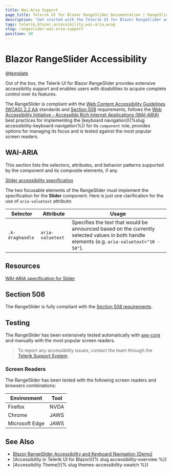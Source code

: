 ```yaml
---
title: Wai-Aria Support
page_title: Telerik UI for Blazor RangeSlider Documentation | RangeSlider Accessibility
description: "Get started with the Telerik UI for Blazor RangeSlider and learn about its accessibility support for WAI-ARIA, Section 508, and WCAG 2.2."
tags: telerik,blazor,accessibility,wai-aria,wcag
slug: rangeslider-wai-aria-support 
position: 50 
---
```


# Blazor RangeSlider Accessibility

@[template](/_contentTemplates/common/parameters-table-styles.md#table-layout)



Out of the box, the Telerik UI for Blazor RangeSlider provides extensive accessibility support and enables users with disabilities to acquire complete control over its features.


The RangeSlider is compliant with the [Web Content Accessibility Guidelines (WCAG) 2.2 AA](https://www.w3.org/TR/WCAG22/) standards and [Section 508](https://www.section508.gov/) requirements, follows the [Web Accessibility Initiative - Accessible Rich Internet Applications (WAI-ARIA)](https://www.w3.org/WAI/ARIA/apg/) best practices for implementing the [keyboard navigation]({%slug accessibility-keyboard-navigation%}) for its `component` role, provides options for managing its focus and is tested against the most popular screen readers.

## WAI-ARIA


This section lists the selectors, attributes, and behavior patterns supported by the component and its composite elements, if any.

[Slider accessibility specification]({{slider_a11y_link}})


The two focusable elements of the RangeSlider must implement the specification for the **Slider** component. Here is just one clarification for the use of `aria-valuetext` attribute:

| Selector | Attribute | Usage |
| -------- | --------- | ----- |
| `.k-draghandle` | `aria-valuetext` | Specifies the text that would be announced based on the currently selected values in both handle elements (e.g. `aria-valuetext="10 - 50"`). |

## Resources

[WAI-ARIA specification for Slider](https://www.w3.org/TR/wai-aria-1.2/#slider)

## Section 508


The RangeSlider is fully compliant with the [Section 508 requirements](http://www.section508.gov/).

## Testing


The RangeSlider has been extensively tested automatically with [axe-core](https://github.com/dequelabs/axe-core) and manually with the most popular screen readers.

> To report any accessibility issues, contact the team through the [Telerik Support System](https://www.telerik.com/account/support-center).

### Screen Readers


The RangeSlider has been tested with the following screen readers and browsers combinations:

| Environment | Tool |
| ----------- | ---- |
| Firefox | NVDA |
| Chrome | JAWS |
| Microsoft Edge | JAWS |



## See Also

* [Blazor RangeSlider Accessibility and Keyboard Navigation (Demo)](https://demos.telerik.com/blazor-ui/rangeslider/keyboard-navigation)
* [Accessibility in Telerik UI for Blazor]({% slug accessibility-overview %})
* [Accessibility Theme]({% slug themes-accessibility-swatch %})